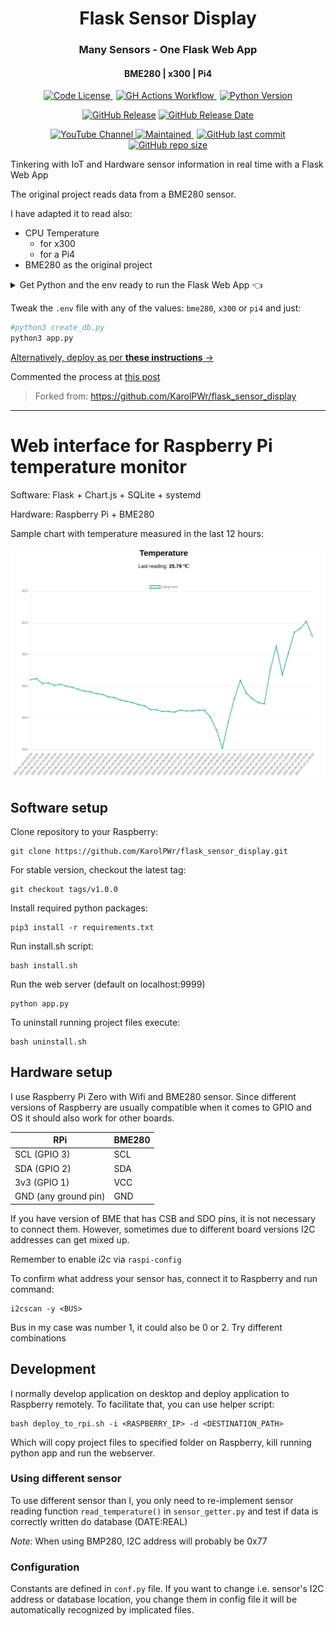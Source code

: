 <div align="center">
  <h1>Flask Sensor Display</h1>
</div>

<div align="center">
  <h3>Many Sensors - One Flask Web App</h3>
</div>

<div align="center">
  <h4>BME280 | x300 | Pi4 </h3>
</div>


<div align="center">
  <a href="https://github.com/JAlcocerT/Streamlit-MultiChat?tab=GPL-3.0-1-ov-file" style="margin-right: 5px;">
    <img alt="Code License" src="https://img.shields.io/badge/License-GPLv3-blue.svg" />
  </a>
  <a href="https://github.com/JAlcocerT/Streamlit-MultiChat/actions/workflows/Streamlit_GHA_MultiArch.yml" style="margin-right: 5px;">
    <img alt="GH Actions Workflow" src="https://github.com/JAlcocerT/Streamlit-MultiChat/actions/workflows/Streamlit_GHA_MultiArch.yml/badge.svg" />
  </a>

  <a href="https://www.python.org/downloads/release/python-312">
    <img alt="Python Version" src="https://img.shields.io/badge/python-3.12-blue.svg" />
  </a>
</div>

<div align="center">

[![GitHub Release](https://img.shields.io/github/release/JAlcocerT/Streamlit-MultiChat/all.svg)](https://github.com/JAlcocerT/Streamlit-MultiChat/releases)
[![GitHub Release Date](https://img.shields.io/github/release-date-pre/JAlcocerT/Streamlit-MultiChat.svg)](https://github.com/JAlcocerT/Streamlit-MultiChat/releases)

</div>

<p align="center">

  <a href="https://youtube.com/@JAlcocerTech">
    <img alt="YouTube Channel" src="https://img.shields.io/badge/YouTube-Channel-red" />
  </a>
  <a href="https://github.com/JAlcocerT/flask_sensor_display/graphs/commit-activity" style="margin-right: 5px;">
    <img alt="Maintained" src="https://img.shields.io/badge/Maintained%3F-yes-green.svg" />
  </a>
  <a href="https://github.com/JAlcocerT/flask_sensor_display">
    <img alt="GitHub last commit" src="https://img.shields.io/github/last-commit/JAlcocerT/flask_sensor_display" />
  </a>
  <a href="https://github.com/JAlcocerT/flask_sensor_display">
    <img alt="GitHub repo size" src="https://img.shields.io/github/repo-size/JAlcocerT/flask_sensor_display" />
  </a>
</p>

Tinkering with IoT and Hardware sensor information in real time with a Flask Web App


The original project reads data from a BME280 sensor.

I have adapted it to read also:

* CPU Temperature
    * for x300
    * for a Pi4
* BME280 as the original project


<details>
  <summary>Get Python and the env ready to run the Flask Web App 👈</summary>
  &nbsp;

```sh
sudo apt update
sudo apt install build-essential software-properties-common -y
sudo add-apt-repository ppa:deadsnakes/ppa
sudo apt update

sudo apt install python3.11 -y
```

```sh
sudo apt install python3-pip
sudo apt install python3.10-venv
#apt install python3.12-venv
#sudo apt install python3.12-dev
```


```sh
git clone https://github.com/JAlcocerT/flask_sensor_display
#git clone https://github.com/KarolPWr/flask_sensor_display.git
#git checkout tags/v1.0.0
```

```sh
#python -m venv solvingerror_venv #create the venv
python3 -m venv flaskwebapp_venv #create the venv

#solvingerror_venv\Scripts\activate #activate venv (windows)
source flaskwebapp_venv/bin/activate #(linux)
```

```sh
pip3 install -r requirements.txt
```

</details>

Tweak the `.env` file with any of the values: `bme280`, `x300` or `pi4` and just:

```sh
#python3 create_db.py
python3 app.py
```

[Alternatively, deploy as per **these instructions** →](https://github.com/JAlcocerT/flask_sensor_display/tree/main/Z_DeployMe)

Commented the process at [this post](https://jalcocert.github.io/JAlcocerT/web-apps-with-flask/)

> Forked from: https://github.com/KarolPWr/flask_sensor_display

---

# Web interface for Raspberry Pi temperature monitor

Software: Flask + Chart.js + SQLite + systemd

Hardware: Raspberry Pi + BME280

Sample chart with temperature measured in the last 12 hours:

![Alt text](chart.png?raw=true "Optional Title")

## Software setup

Clone repository to your Raspberry:

    git clone https://github.com/KarolPWr/flask_sensor_display.git

For stable version, checkout the latest tag:

    git checkout tags/v1.0.0

Install required python packages:

    pip3 install -r requirements.txt

Run install.sh script:

    bash install.sh 

Run the web server (default on localhost:9999)

    python app.py

To uninstall running project files execute:

    bash uninstall.sh

## Hardware setup 

I use Raspberry Pi Zero with Wifi and BME280 sensor. Since different versions of Raspberry are usually compatible when
it comes to GPIO and OS it should also work for other boards.

| RPi                  | BME280 |
|----------------------|--------|
| SCL (GPIO 3)         | SCL    |
| SDA (GPIO 2)         | SDA    |
| 3v3 (GPIO 1)         | VCC    |
| GND (any ground pin) | GND    |

If you have version of BME that has CSB and SDO pins, it is not necessary to connect them. However, sometimes due to
different board versions I2C addresses can get mixed up. 

Remember to enable i2c via `raspi-config`

To confirm what address your sensor has, connect it to Raspberry and run command:

    i2cscan -y <BUS>

Bus in my case was number 1, it could also be 0 or 2. Try different combinations 

## Development 

I normally develop application on desktop and deploy application to Raspberry remotely. To facilitate that, you can use helper script:

    bash deploy_to_rpi.sh -i <RASPBERRY_IP> -d <DESTINATION_PATH>

Which will copy project files to specified folder on Raspberry, kill running python app and run the webserver. 

### Using different sensor 

To use different sensor than I, you only need to re-implement sensor reading function `read_temperature()` in `sensor_getter.py` 
and test if data is correctly written do database (DATE:REAL)

*Note:* When using BMP280, I2C address will probably be 0x77

### Configuration

Constants are defined in `conf.py` file. If you want to change i.e. sensor's I2C address or database location, you change 
them in config file it will be automatically recognized by implicated files. 


